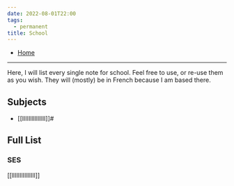 ```yaml
---
date: 2022-08-01T22:00
tags:
  - permanent
title: School
---
```

- [Home](https://misudashi.ga/)
----------
Here, I will list every single note for school. Feel free to use, or re-use them as you wish. They will (mostly) be in French because I am based there. 
## Subjects
- [[IlIIIIlllIlIllI]]#

## Full List
### SES
[[llIIIIlIIlIlIIl]]